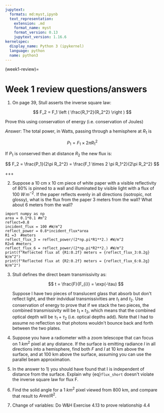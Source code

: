 ```yaml
---
jupytext:
  formats: md:myst,ipynb
  text_representation:
    extension: .md
    format_name: myst
    format_version: 0.13
    jupytext_version: 1.16.6
kernelspec:
  display_name: Python 3 (ipykernel)
  language: python
  name: python3
---
```


(week1-review)=
# Week 1 review questions/answers

1. On page 39, Stull asserts the inverse square law:

$$
F_2 = F_1 \left ( \frac{R_1^2}{R_2^2} \right )
$$ 

Prove this using conservation of energy (i.e. conservation of Joules)

*Answer*: The total power, in Watts, passing through a hemisphere at $R_1$ is

$$
P_1=F_1 \times 2 \pi R_1^2
$$

If $P_1$ is conserved then at distance $R_2$ the new flux is:

$$
F_2 = \frac{P_1}{2\pi R_2^2} = \frac{F_1 \times 2 \pi R_1^2}{2\pi R_2^2}
$$

+++

2. Suppose a 10 cm x 10 cm piece of white paper with a visible
   reflectivity of 80% is pinned to a wall and illuminated by visible
   light with a flux of 100 $W\,m^{-2}$. If the paper reflects
   evenly in all directions (isotropic, not glossy), what is the flux
   from the paper 3 meters from the wall? What about 6 meters from the
   wall?   

```{code-cell} ipython3
import numpy as np
area = 0.1*0.1 #m^2
reflect=0.8
incident_flux = 100 #W/m^2
reflect_power = 0.8*incident_flux*area
R1 =3  #meters
reflect_flux_3 = reflect_power/(2*np.pi*R1**2.) #W/m^2
R2=6 #meters
reflect_flux_6 = reflect_power/(2*np.pi*R2**2.) #W/m^2
print(f"Reflected flux at {R1:0.2f} meters = {reflect_flux_3:0.2g} W/m^2")
print(f"Reflected flux at {R2:0.2f} meters = {reflect_flux_6:0.2g} W/m^2")
```

3. Stull defines the direct beam transmissivity as:

   $$
   t = \frac{F}{F_{i}} = \exp(-\tau)
   $$

   Suppose I have two pieces of translucent glass that absorb but don't
   reflect light, and their indvidual transmissivities are $t_1$ and
   $t_2$. Use conservation of energy to prove that if we stack the
   two pieces, the combined transmissivity will be $t_1 \times t_2$,
   which means that the combined optical depth will be
   $\tau_1 + \tau_2$ (i.e. optical depths add). Note that I had to
   assume no reflection so that photons wouldn't bounce back and forth
   between the two plates. 


4. Suppose you have a radiometer with a zoom telescope that can focus on 1 $km^2$ pixel at any distance.   If the surface is emitting radiance $I$ in all directions into a hemisphere, find both $F$ and $I$ at 10 km above the surface, and at 100 km above the surface, assuming you can use the parallel beam approximation.

5. In the answer to 1) you should have found that I is independent of distance from the surface. Explain why {eq}`flux_short` doesn't  violate the inverse square law for flux F.

6. Find the solid angle for a 1 $km^2$ pixel viewed from 800 km, and compare that result to $Area/R^2$.

7. Change of variables:  Do W&H Exercise 4.13 to prove relationship 4.4
